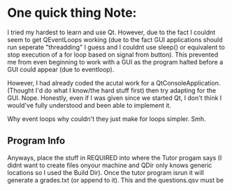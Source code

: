 # One quick thing Note:

I tried my hardest to learn and use Qt. However, due to the fact I couldnt seem to get QEventLoops working (due to the fact GUI applications should run seperate "threadding" I guess and I couldnt use sleep() or equivalent to stop execution of a for loop based on signal from button). This prevented me from even beginning to work with a GUI as the program halted before a GUI could appear (due to eventloop).

However, I had already coded the acutal work for a QtConsoleApplication. (Thought I'd do what I know/the hard stuff first) then try adapting for the GUI. Nope. Honestly, even if I was given since we started Qt, I don't think I would've fully understood and been able to implement it. 

Why event loops why couldn't they just make for loops simpler. Smh.

## Program Info
Anyways, place the stuff in REQUIRED into where the Tutor progam says (I didnt want to create files onyour machine and QDir only knows generic locations so I used the Build Dir). Once the tutor program isrun it will generate a grades.txt (or append to it). This and the questions.qsv must be 
